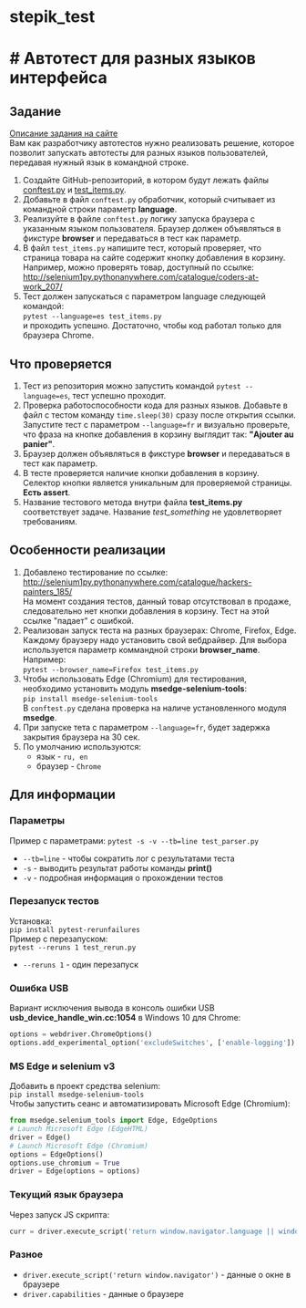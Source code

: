 # stepik_test
# # Автотест для разных языков интерфейса

## Задание

[Описание задания на сайте](https://stepik.org/lesson/237240/step/9)  
Вам как разработчику автотестов нужно реализовать решение, которое позволит запускать автотесты для разных языков пользователей, передавая нужный язык в командной строке.  

1. Создайте GitHub-репозиторий, в котором будут лежать файлы [conftest.py](conftest.py) и [test_items.py](test_items.py).
1. Добавьте в файл `conftest.py` обработчик, который считывает из командной строки параметр **language**.
1. Реализуйте в файле `conftest.py` логику запуска браузера с указанным языком пользователя. Браузер должен объявляться в фикстуре **browser** и передаваться в тест как параметр.
1. В файл `test_items.py` напишите тест, который проверяет, что страница товара на сайте содержит кнопку добавления в корзину. Например, можно проверять товар, доступный по ссылке:  
<http://selenium1py.pythonanywhere.com/catalogue/coders-at-work_207/>
1. Тест должен запускаться с параметром language следующей командой:  
`pytest --language=es test_items.py`  
и проходить успешно. Достаточно, чтобы код работал только для браузера Сhrome.

## Что проверяется

1. Тест из репозитория можно запустить командой `pytest --language=es`, тест успешно проходит.
1. Проверка работоспособности кода для разных языков. Добавьте в файл с тестом команду `time.sleep(30)` сразу после открытия ссылки. Запустите тест с параметром `--language=fr` и визуально проверьте, что фраза на кнопке добавления в корзину выглядит так: **"Ajouter au panier"**.
1. Браузер должен объявляться в фикстуре **browser** и передаваться в тест как параметр.
1. В тесте проверяется наличие кнопки добавления в корзину. Селектор кнопки является уникальным для проверяемой страницы. **Есть assert**.
1. Название тестового метода внутри файла **test_items.py** соответствует задаче. Название *test_something* не удовлетворяет требованиям.

## Особенности реализации

1. Добавлено тестирование по ссылке:  
<http://selenium1py.pythonanywhere.com/catalogue/hackers-painters_185/>  
На момент создания тестов, данный товар отсутствовал в продаже, следовательно нет кнопки добавления в корзину. Тест на этой ссылке "падает" с ошибкой.
1. Реализован запуск теста на разных браузерах: Chrome, Firefox, Edge. Каждому браузеру надо установить свой вебдрайвер. Для выбора используется параметр коммандной строки **browser_name**. Например:  
`pytest --browser_name=Firefox test_items.py`
1. Чтобы использовать Edge (Chromium) для тестирования, необходимо установить модуль **msedge-selenium-tools**:  
`pip install msedge-selenium-tools`  
В `conftest.py` сделана проверка на наличе установленного модуля **msedge**.
1. При запуске тета с параметром `--language=fr`, будет задержка закрытия браузера на 30 сек.
1. По умолчанию используются:
    - язык - `ru, en`
    - браузер - `Chrome`

## Для информации

### Параметры

Пример с параметрами:
`pytest -s -v --tb=line test_parser.py`

- `--tb=line` - чтобы сократить лог с результатами теста
- `-s` - выводить результат работы команды **print()**
- `-v` - подробная информация о прохождении тестов

### Перезапуск тестов

Установка:  
`pip install pytest-rerunfailures`  
Пример с перезапуском:  
`pytest --reruns 1 test_rerun.py`

- `--reruns 1` - один перезапуск

### Ошибка USB

Вариант исключения вывода в консоль ошибки USB **usb_device_handle_win.cc:1054** в Windows 10 для Chrome:

```python
options = webdriver.ChromeOptions()
options.add_experimental_option('excludeSwitches', ['enable-logging'])
```

### MS Edge и selenium v3

Добавить в проект средства selenium:  
`pip install msedge-selenium-tools`  
Чтобы запустить сеанс и автоматизировать Microsoft Edge (Chromium):

```python
from msedge.selenium_tools import Edge, EdgeOptions
# Launch Microsoft Edge (EdgeHTML)
driver = Edge()
# Launch Microsoft Edge (Chromium)
options = EdgeOptions()
options.use_chromium = True
driver = Edge(options = options)
```

### Текущий язык браузера

Через запуск JS скрипта:

``` python
curr = driver.execute_script('return window.navigator.language || window.navigator.userLanguage')
```

### Разное

- `driver.execute_script('return window.navigator')` - данные о окне в браузере
- `driver.capabilities` - данные о браузере